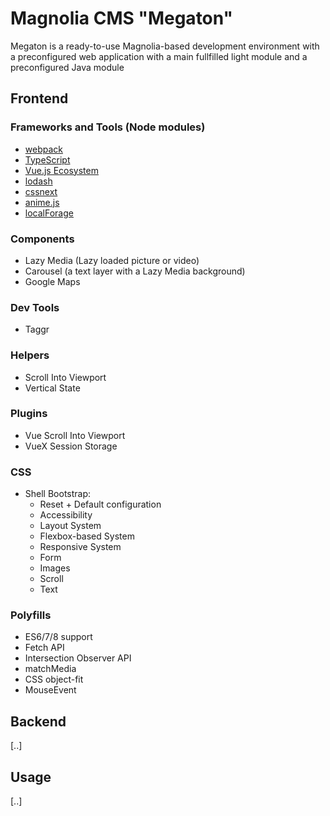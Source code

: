 # Magnolia CMS "Megaton"
Megaton is a ready-to-use Magnolia-based development environment with
a preconfigured web application with a main fullfilled light module and
a preconfigured Java module

## Frontend
### Frameworks and Tools (Node modules)
- [webpack](https://webpack.js.org)
- [TypeScript](https://www.typescriptlang.org)
- [Vue.js Ecosystem](https://vuejs.org)
- [lodash](https://lodash.com)
- [cssnext](http://cssnext.io)
- [anime.js](http://animejs.com/)
- [localForage](https://localforage.github.io/localForage/)

### Components
- Lazy Media (Lazy loaded picture or video)
- Carousel (a text layer with a Lazy Media background)
- Google Maps

### Dev Tools
- Taggr

### Helpers
- Scroll Into Viewport
- Vertical State

### Plugins
- Vue Scroll Into Viewport
- VueX Session Storage

### CSS
- Shell Bootstrap:
    - Reset + Default configuration
    - Accessibility
    - Layout System
    - Flexbox-based System
    - Responsive System
    - Form
    - Images
    - Scroll
    - Text

### Polyfills
- ES6/7/8 support
- Fetch API
- Intersection Observer API
- matchMedia
- CSS object-fit
- MouseEvent

## Backend
[..]

## Usage
[..]
